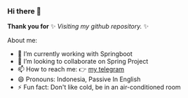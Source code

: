### Hi there 👋

<!-- **harry-rsyh/harry-rsyh** is a ✨ _special_ ✨ repository because its `README.md` (this file) appears on your GitHub profile. -->
**Thank you for** ✨ _Visiting my github repository._ ✨

About me:

- 🌱 I’m currently working with Springboot
- 👯 I’m looking to collaborate on Spring Project
- 📫 How to reach me: :point_right: [my telegram](t.me/BangAry)
- 😄 Pronouns: Indonesia, Passive In English
- ⚡ Fun fact: Don't like cold, be in an air-conditioned room
